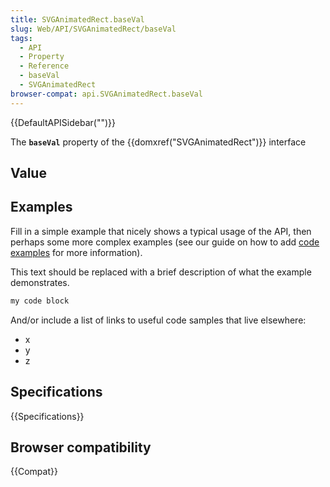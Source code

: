 ```yaml
---
title: SVGAnimatedRect.baseVal
slug: Web/API/SVGAnimatedRect/baseVal
tags:
  - API
  - Property
  - Reference
  - baseVal
  - SVGAnimatedRect
browser-compat: api.SVGAnimatedRect.baseVal
---
```

{{DefaultAPISidebar("")}}

The **`baseVal`** property of the {{domxref("SVGAnimatedRect")}} interface 

## Value



## Examples

Fill in a simple example that nicely shows a typical usage of the API, then perhaps some more complex examples (see our guide on how to add [code examples](/en-US/docs/MDN/Contribute/Structures/Code_examples) for more information).

This text should be replaced with a brief description of what the example demonstrates.

```js
my code block
```

And/or include a list of links to useful code samples that live elsewhere:

*   x
*   y
*   z

## Specifications

{{Specifications}}

## Browser compatibility

{{Compat}}


